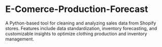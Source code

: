 # E-Comerce-Production-Forecast
A Python-based tool for cleaning and analyzing sales data from Shopify stores. Features include data standardization, inventory forecasting, and customizable insights to optimize clothing production and inventory management.

